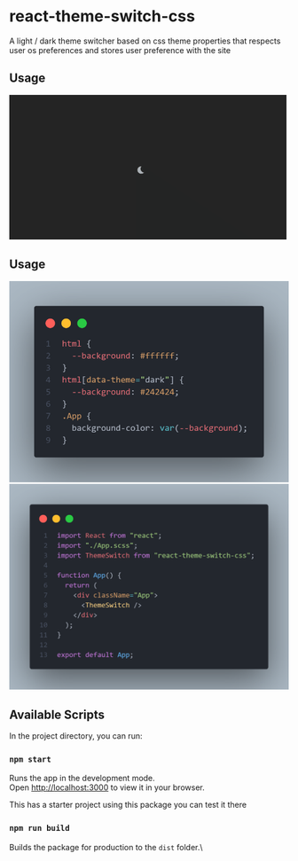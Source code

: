 # react-theme-switch-css

A light / dark theme switcher based on css theme properties that respects user os preferences and stores user preference with the site

## Usage

![Screenshot](./public/example.gif)

## Usage

![Screenshot](./public/code.png)
![Screenshot](./public/code1.png)

## Available Scripts

In the project directory, you can run:

### `npm start`

Runs the app in the development mode.\
Open [http://localhost:3000](http://localhost:3000) to view it in your browser.

This has a starter project using this package you can test it there

### `npm run build`

Builds the package for production to the `dist` folder.\

